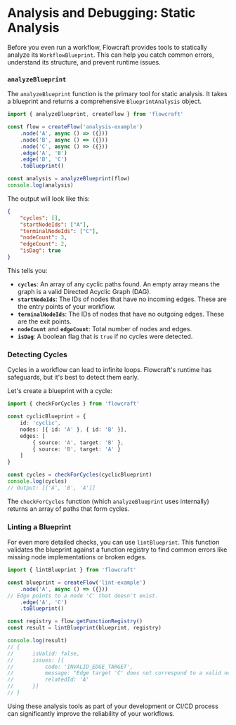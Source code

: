 # Analysis and Debugging: Static Analysis

Before you even run a workflow, Flowcraft provides tools to statically analyze its `WorkflowBlueprint`. This can help you catch common errors, understand its structure, and prevent runtime issues.

### `analyzeBlueprint`

The `analyzeBlueprint` function is the primary tool for static analysis. It takes a blueprint and returns a comprehensive `BlueprintAnalysis` object.

```typescript
import { analyzeBlueprint, createFlow } from 'flowcraft'

const flow = createFlow('analysis-example')
	.node('A', async () => ({}))
	.node('B', async () => ({}))
	.node('C', async () => ({}))
	.edge('A', 'B')
	.edge('B', 'C')
	.toBlueprint()

const analysis = analyzeBlueprint(flow)
console.log(analysis)
```

The output will look like this:
```json
{
	"cycles": [],
	"startNodeIds": ["A"],
	"terminalNodeIds": ["C"],
	"nodeCount": 3,
	"edgeCount": 2,
	"isDag": true
}
```

This tells you:
-   **`cycles`**: An array of any cyclic paths found. An empty array means the graph is a valid Directed Acyclic Graph (DAG).
-   **`startNodeIds`**: The IDs of nodes that have no incoming edges. These are the entry points of your workflow.
-   **`terminalNodeIds`**: The IDs of nodes that have no outgoing edges. These are the exit points.
-   **`nodeCount`** and **`edgeCount`**: Total number of nodes and edges.
-   **`isDag`**: A boolean flag that is `true` if no cycles were detected.

### Detecting Cycles

Cycles in a workflow can lead to infinite loops. Flowcraft's runtime has safeguards, but it's best to detect them early.

Let's create a blueprint with a cycle:

```typescript
import { checkForCycles } from 'flowcraft'

const cyclicBlueprint = {
	id: 'cyclic',
	nodes: [{ id: 'A' }, { id: 'B' }],
	edges: [
		{ source: 'A', target: 'B' },
		{ source: 'B', target: 'A' }
	]
}

const cycles = checkForCycles(cyclicBlueprint)
console.log(cycles)
// Output: [['A', 'B', 'A']]
```

The `checkForCycles` function (which `analyzeBlueprint` uses internally) returns an array of paths that form cycles.

### Linting a Blueprint

For even more detailed checks, you can use `lintBlueprint`. This function validates the blueprint against a function registry to find common errors like missing node implementations or broken edges.

```typescript
import { lintBlueprint } from 'flowcraft'

const blueprint = createFlow('lint-example')
	.node('A', async () => ({}))
// Edge points to a node 'C' that doesn't exist.
	.edge('A', 'C')
	.toBlueprint()

const registry = flow.getFunctionRegistry()
const result = lintBlueprint(blueprint, registry)

console.log(result)
// {
//		isValid: false,
//		issues: [{
//			code: 'INVALID_EDGE_TARGET',
//			message: "Edge target 'C' does not correspond to a valid node ID.",
//			relatedId: 'A'
//		}]
// }
```

Using these analysis tools as part of your development or CI/CD process can significantly improve the reliability of your workflows.
